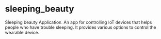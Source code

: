 # sleeping_beauty

Sleeping beauty Application. An app for controlling IoT devices that helps people who have trouble sleeping. It provides various options to control the wearable device.
